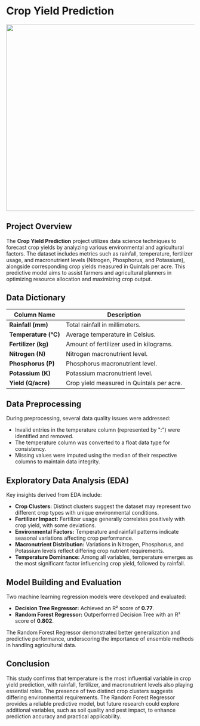 # Crop Yield Prediction

<img src="https://img.in-part.com/resize?stripmeta=true&noprofile=true&quality=95&url=https%3A%2F%2Fs3-eu-west-1.amazonaws.com%2Fassets.in-part.com%2Ftechnologies%2Fheader-images%2F2aVv2twTYW9qZGGhPrxw_AdobeStock_241906053.jpeg&width=1200&height=820" width="700" height="500">

## Project Overview
The **Crop Yield Prediction** project utilizes data science techniques to forecast crop yields by analyzing various environmental and agricultural factors. The dataset includes metrics such as rainfall, temperature, fertilizer usage, and macronutrient levels (Nitrogen, Phosphorus, and Potassium), alongside corresponding crop yields measured in Quintals per acre. This predictive model aims to assist farmers and agricultural planners in optimizing resource allocation and maximizing crop output.

## Data Dictionary

| **Column Name**     | **Description**                                  |
|----------------------|--------------------------------------------------|
| **Rainfall (mm)**    | Total rainfall in millimeters.                   |
| **Temperature (°C)** | Average temperature in Celsius.                  |
| **Fertilizer (kg)**  | Amount of fertilizer used in kilograms.          |
| **Nitrogen (N)**     | Nitrogen macronutrient level.                    |
| **Phosphorus (P)**   | Phosphorus macronutrient level.                  |
| **Potassium (K)**    | Potassium macronutrient level.                   |
| **Yield (Q/acre)**   | Crop yield measured in Quintals per acre.        |

## Data Preprocessing

During preprocessing, several data quality issues were addressed:
- Invalid entries in the temperature column (represented by ":") were identified and removed.
- The temperature column was converted to a float data type for consistency.
- Missing values were imputed using the median of their respective columns to maintain data integrity.

## Exploratory Data Analysis (EDA)

Key insights derived from EDA include:
- **Crop Clusters:** Distinct clusters suggest the dataset may represent two different crop types with unique environmental conditions.
- **Fertilizer Impact:** Fertilizer usage generally correlates positively with crop yield, with some deviations.
- **Environmental Factors:** Temperature and rainfall patterns indicate seasonal variations affecting crop performance.
- **Macronutrient Distribution:** Variations in Nitrogen, Phosphorus, and Potassium levels reflect differing crop nutrient requirements.
- **Temperature Dominance:** Among all variables, temperature emerges as the most significant factor influencing crop yield, followed by rainfall.

## Model Building and Evaluation

Two machine learning regression models were developed and evaluated:
- **Decision Tree Regressor:** Achieved an R² score of **0.77**.
- **Random Forest Regressor:** Outperformed Decision Tree with an R² score of **0.802**.

The Random Forest Regressor demonstrated better generalization and predictive performance, underscoring the importance of ensemble methods in handling agricultural data.

## Conclusion

This study confirms that temperature is the most influential variable in crop yield prediction, with rainfall, fertilizer, and macronutrient levels also playing essential roles. The presence of two distinct crop clusters suggests differing environmental requirements. The Random Forest Regressor provides a reliable predictive model, but future research could explore additional variables, such as soil quality and pest impact, to enhance prediction accuracy and practical applicability.

